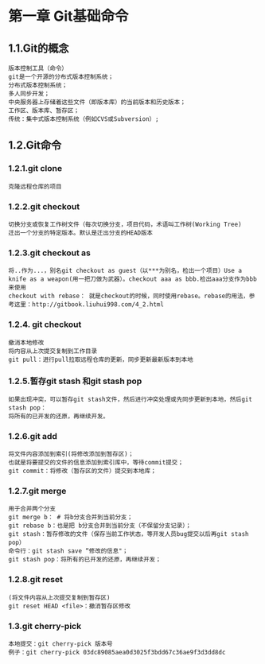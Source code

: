 # 第一章  Git基础命令
## 1.1.Git的概念
    版本控制工具（命令）
    git是一个开源的分布式版本控制系统；
    分布式版本控制系统；
    多人同步开发；
    中央服务器上存储着这些文件（即版本库）的当前版本和历史版本；
    工作区、版本库、暂存区；
    传统：集中式版本控制系统（例如CVS或Subversion）;
## 1.2.Git命令   
### 1.2.1.git clone
    克隆远程仓库的项目
### 1.2.2.git checkout
    切换分支或恢复工作树文件（每次切换分支，项目代码，术语叫工作树(Working Tree)
    迁出一个分支的特定版本。默认是迁出分支的HEAD版本
### 1.2.3.git checkout as
    将..作为...，别名git checkout as guest（以***为别名，检出一个项目）Use a knife as a weapon(用一把刀做为武器）。checkout aaa as bbb.检出aaa分支作为bbb来使用
    checkout with rebase： 就是checkout的时候，同时使用rebase。rebase的用法，参考这里：http://gitbook.liuhui998.com/4_2.html
### 1.2.4. git checkout <file>
    撤消本地修改
    将内容从上次提交复制到工作目录
    git pull：进行pull拉取远程仓库的更新，同步更新最新版本到本地
### 1.2.5.暂存git stash 和git stash pop
    如果出现冲突，可以暂存git stash文件，然后进行冲突处理或先同步更新到本地，然后git stash pop：
    将所有的已开发的还原，再继续开发。
### 1.2.6.git add
    将文件内容添加到索引(将修改添加到暂存区)；
    也就是将要提交的文件的信息添加到索引库中，等待commit提交；
    git commit：将修改（暂存区的文件）提交到本地库；
### 1.2.7.git merge
    用于合并两个分支
    git merge b： # 将b分支合并到当前分支；
    git rebase b：也是把 b分支合并到当前分支（不保留分支记录）；  
    git stash：暂存修改的文件（保存当前工作状态，等开发人员bug提交以后再git stash pop）
    命令行：git stash save “修改的信息"；
    git stash pop：将所有的已开发的还原，再继续开发；
### 1.2.8.git reset
    (将文件内容从上次提交复制到暂存区)
    git reset HEAD <file>：撤消暂存区修改
### 1.3.git cherry-pick 
    本地提交：git cherry-pick 版本号
    例子：git cherry-pick 03dc89085aea0d3025f3bdd67c36ae9f3d3dd8dc 